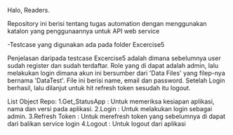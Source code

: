 Halo, Readers.

Repository ini berisi tentang tugas automation dengan menggunakan katalon yang penggunaannya untuk API web service

-Testcase yang digunakan ada pada folder Excercise5

Penjelasan daripada testcase Excercise5 adalah dimana sebelumnya user sudah register dan sudah terdaftar.
Role yang di dapat adalah admin, lalu melakukan login dimana akun ini bersumber dari 'Data Files' yang filep-nya bernama 'DataTest'.
File ini berisi name, email dan password. Setelah Login berhasil, lalu dilanjut untuk hit refresh token sesudah itu logout.


List Object Repo:
1.Get_StatusApp : Untuk memeriksa kesiapan aplikasi, nama dan versi pada aplikasi.
2.Login : Untuk melakukan login sebagai admin.
3.Refresh Token : Untuk merefresh token yang sebelumnya di dapat dari balikan service login
4.Logout : Untuk logout dari aplikasi
